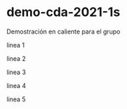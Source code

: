 # demo-cda-2021-1s
Demostración en caliente para el grupo

linea 1 

linea 2

linea 3

linea 4

linea 5
